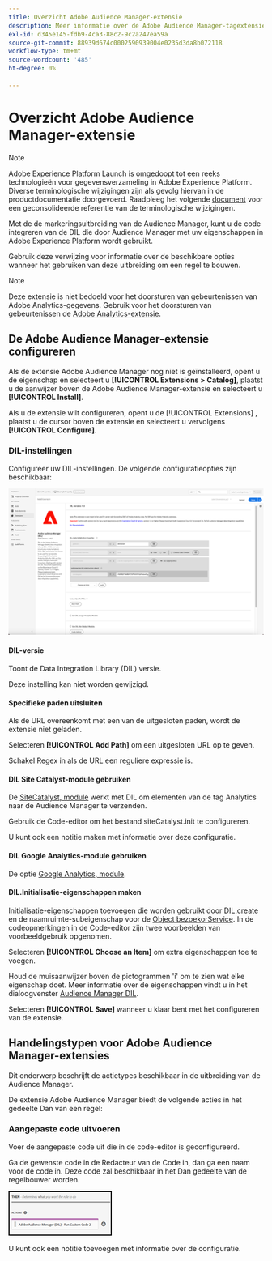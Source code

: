 ```yaml
---
title: Overzicht Adobe Audience Manager-extensie
description: Meer informatie over de Adobe Audience Manager-tagextensie in Adobe Experience Platform.
exl-id: d345e145-fdb9-4ca3-88c2-9c2a247ea59a
source-git-commit: 88939d674c0002590939004e0235d3da8b072118
workflow-type: tm+mt
source-wordcount: '485'
ht-degree: 0%

---
```


# Overzicht Adobe Audience Manager-extensie

>[!NOTE]
>
>Adobe Experience Platform Launch is omgedoopt tot een reeks technologieën voor gegevensverzameling in Adobe Experience Platform. Diverse terminologische wijzigingen zijn als gevolg hiervan in de productdocumentatie doorgevoerd. Raadpleeg het volgende [document](../../../term-updates.md) voor een geconsolideerde referentie van de terminologische wijzigingen.

Met de de markeringsuitbreiding van de Audience Manager, kunt u de code integreren van de DIL die door Audience Manager met uw eigenschappen in Adobe Experience Platform wordt gebruikt.

Gebruik deze verwijzing voor informatie over de beschikbare opties wanneer het gebruiken van deze uitbreiding om een regel te bouwen.

>[!NOTE]
>
>Deze extensie is niet bedoeld voor het doorsturen van gebeurtenissen van Adobe Analytics-gegevens. Gebruik voor het doorsturen van gebeurtenissen de [Adobe Analytics-extensie](../analytics/overview.md).

## De Adobe Audience Manager-extensie configureren

Als de extensie Adobe Audience Manager nog niet is geïnstalleerd, opent u de eigenschap en selecteert u **[!UICONTROL Extensions > Catalog]**, plaatst u de aanwijzer boven de Adobe Audience Manager-extensie en selecteert u **[!UICONTROL Install]**.

Als u de extensie wilt configureren, opent u de [!UICONTROL Extensions] , plaatst u de cursor boven de extensie en selecteert u vervolgens **[!UICONTROL Configure]**.

### DIL-instellingen

Configureer uw DIL-instellingen. De volgende configuratieopties zijn beschikbaar:

![](../../../images/ext-aam-config.png)

#### DIL-versie

Toont de Data Integration Library (DIL) versie.

Deze instelling kan niet worden gewijzigd.

#### Specifieke paden uitsluiten

Als de URL overeenkomt met een van de uitgesloten paden, wordt de extensie niet geladen.

Selecteren **[!UICONTROL Add Path]** om een uitgesloten URL op te geven.

Schakel Regex in als de URL een reguliere expressie is.

#### DIL Site Catalyst-module gebruiken

De [SiteCatalyst, module](https://experiencecloud.adobe.com/resources/help/en_US/aam/r_dil_sc_init.html) werkt met DIL om elementen van de tag Analytics naar de Audience Manager te verzenden.

Gebruik de Code-editor om het bestand siteCatalyst.init te configureren.

U kunt ook een notitie maken met informatie over deze configuratie.

#### DIL Google Analytics-module gebruiken

De optie [Google Analytics, module](https://experiencecloud.adobe.com/resources/help/en_US/aam/dil-google-universal-analytics.html).

#### DIL.Initialisatie-eigenschappen maken

Initialisatie-eigenschappen toevoegen die worden gebruikt door [DIL.create](https://experiencecloud.adobe.com/resources/help/en_US/aam/r_dil_create.html) en de naamruimte-subeigenschap voor de [Object bezoekorService](https://experiencecloud.adobe.com/resources/help/en_US/aam/r_dil_visitor_service.html). In de codeopmerkingen in de Code-editor zijn twee voorbeelden van voorbeeldgebruik opgenomen.

Selecteren **[!UICONTROL Choose an Item]** om extra eigenschappen toe te voegen.

Houd de muisaanwijzer boven de pictogrammen &#39;i&#39; om te zien wat elke eigenschap doet. Meer informatie over de eigenschappen vindt u in het dialoogvenster [Audience Manager DIL](https://experiencecloud.adobe.com/resources/help/en_US/aam/r_dil_create.html).

Selecteren **[!UICONTROL Save]** wanneer u klaar bent met het configureren van de extensie.

## Handelingstypen voor Adobe Audience Manager-extensies

Dit onderwerp beschrijft de actietypes beschikbaar in de uitbreiding van de Audience Manager.

De extensie Adobe Audience Manager biedt de volgende acties in het gedeelte Dan van een regel:

### Aangepaste code uitvoeren

Voer de aangepaste code uit die in de code-editor is geconfigureerd.

Ga de gewenste code in de Redacteur van de Code in, dan ga een naam voor de code in. Deze code zal beschikbaar in het Dan gedeelte van de regelbouwer worden.

![](../../../images/ext-aam-then.png)

U kunt ook een notitie toevoegen met informatie over de configuratie.
